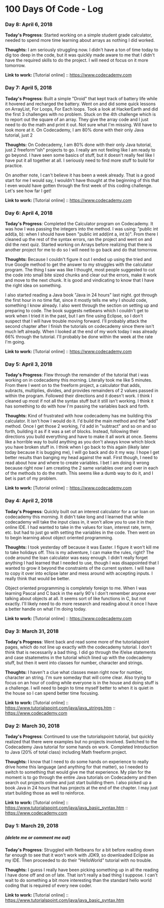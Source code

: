 # 100 Days Of Code - Log

### Day 8: April 6, 2018

**Today's Progress**: Started working on a simple student grade calculator, needed to spend more time learning about arrays as nothing I did worked.

**Thoughts:** I am seriously struggling now. I didn't have a ton of time today to dig too deep in the code, but it was quickly made aware to me that I didn't have the required skills to do the project. I will need ot focus on it more tomorrow.

**Link to work:** [Tutorial online]  :: https://www.codecademy.com

### Day 7: April 5, 2018

**Today's Progress**: Built a simple "Droid" that kept track of battery life while it hovered and recharged the battery. Went on and did some quick lessons on ArrayList, For Loops, For Each loops. Took a look at HackerEarth and did the first 3 challenges with no problem. Stuck on the 4th challenge which is to report out the square of an array. They give the array code and I just need to do the math and print it out. Not sure what I'm missing. Will have to look more at it. On Codecademy, I am 80% done with their only Java tutorial, just 2 

**Thoughts:** On Codecademy, I am 80% done with their only Java tutorial, just 2 freeform"ish" projects to go. I really am not feeling like I am ready to go beyond. I have seen some basics of stuff, but it doesn't really feel like I have put it all together at all. I seriously need to find more stuff to build for practice. 

On another note, I can't believe it has been a week already. That is a good start for me I would say, I wouldn't have thought at the beginning of this that I even would have gotten through the first week of this coding challenge. Let's see how far I get!


**Link to work:** [Tutorial online]  :: https://www.codecademy.com

### Day 6: April 4, 2018

**Today's Progress**: Completed the Calculator program on Codecademy. It was how I was passing the integers into the method. I was using: "public int add(a, b): when I should have been "public int add(int a, int b)". From there I cleaned up the rest of the syntax errors, ran the project and went on and did the next quiz. Started working on Arrays before realizing that there is another project for me to do so I will need to go back and do that tomorrow.

**Thoughts:** Because I couldn't figure it out I ended up using the tried and true Google method to get the answer to my struggles with the calculator program. The thing I saw was like I thought, most people suggested to cut the code into small bite sized chunks and clear out the errors, make it work and move to the next chunk. It is good and vindicating to know that I have the right idea on something.

I also started reading a Java book "Java in 24 hours" last night. got through the first hour in no time flat, since it mostly tells me why I should code, something I know already. I also went through the section on setting up and preparing to code. The book suggests netbeans which I couldn't get to work when I tried it in the past, but I am fine using Eclipse, so I don't suspect that I will have trouble moving forward. I'll probably attack the second chapter after I finish the tutorials on codecademy since there isn't much left already. When I looked at the end of my work today I was already 66% through the tutorial. I'll probably be done within the week at the rate I'm going.

**Link to work:** [Tutorial online]  :: https://www.codecademy.com

### Day 5: April 3, 2018

**Today's Progress**: Flew through the remainder of the tutorial that i was working on in codecademy this morning. Literally took me like 5 minutes. From there I went on to the freeform project, a calculator that adds, subracts, multiplies, divides, and provides remainders of 2 values passed in within the program. Followed their directions and it doesn't work. I think I cleaned up most if not all the syntax stuff but it still isn't working. I think it has something to do with how I'm passing the variables back and forth.  

**Thoughts:** Kind of frustrated with how codecademy has me building this calculator. It isn't how I would do it. I'd build the main method and the "add" method. Once I get those 2 working, I'd add in "subtract" and so on and so forth, building it as if it was a set of blocks. Instead, following their directions you build everything and have to make it all work at once. Seems like a horrible way to build anything as you don't always know which block you have broken stuff in. I think when I go back to this again (likely later today because it is bugging me), I will go back and do it my way. I hope I get better results than banging my head against the wall. First though, I need to read about how and where to create variables. I bet I am doing it wrong because right now I am creating the 2 same variables over and over in each of the methods to do the math. This seems like a dumb way to do it, and I bet is part of my problem.

**Link to work:** [Tutorial online]  :: https://www.codecademy.com


### Day 4: April 2, 2018

**Today's Progress**: Quickly built out an interest calculator for a car loan on codecademy this morning. It didn't take long and I learned that while codecademy will take the input class in, it won't allow you to use it in their online IDE. I had wanted to take in the values for loan, interest rate, term, etc. but had to just go with setting the variables in the code. Then went on to begin learning about object oriented programming. 

**Thoughts:** I took yesterday off because it was Easter. I figure it won't kill me to take holidays off. This is my adventure, I can make the rules, right? The code around the loan calculator was easy enough. I didn't really forget anything I had learned that I needed to use, though I was disappointed that I wanted to grow it beyond the constraints of the current system. I will have to copy it over into eclipse later and mess around with accepting inputs. I really think that would be better.

Object oriented programming is completely foreign to me. When I was learning Pascal and C back in the early 90's I don't remember anyone ever talking about objects at all. It seems sort of like functions in C, but not exactly. I'll likely need to do more research and reading about it once I have a better handle on what I'm doing today.

**Link to work:** [Tutorial online]  :: https://www.codecademy.com

### Day 3: March 31, 2018

**Today's Progress**: Went back and read some more of the tutorialspoint pages, which do not line up exactly with the codecademy tutorial. I don't think that is necessarily a bad thing. I did go through the if/else statements and case stsatemetns in the tutorial which lined up with the codecademy stuff, but then it went into classes for number, character and strings. 

**Thoughts:** I haven't a clue what classes mean right now for number, character an string. I'm sure someday that will come clear. Also trying to focus on an hour of coding while everyone is in the house and doing stuff is a challenge. I will need to begin to time myself better to when it is quiet in the house so I can spend better time focusing.

**Link to work:** [Tutorial online]  :: https://www.tutorialspoint.com/java/java_strings.htm
                                     :: https://www.codecademy.com
                                     
### Day 2: March 30, 2018

**Today's Progress**: Continued to use the tutorialspoint tutorial, but quickly realized that there were examples but no projects involved. Switched to the Codecademy Java tutorial for some hands on work. Completed Introduction to Java (20% of total class) including Math freeform project.

**Thoughts:** I know that I need to do some hands on experience to really drive home this language (and anything for that matter), so I needed to switch to something that would give me that experience. My plan for the moment is to go through the entire Java tutorials on Codecademy and then search out projects online and just start building them. I also picked up a book Java in 24 hours that has projects at the end of the chapter. I may just start building those as well to reinforce.

**Link to work:** [Tutorial online]  :: https://www.tutorialspoint.com/java/java_basic_syntax.htm
                                     :: https://www.codecademy.com

### Day 1: March 29, 2018
##### (delete me or comment me out)

**Today's Progress**: Struggled with Netbeans for a bit before reading down far enough to see that it won't work with JDK9, so downloaded Eclipse as my IDE. Then proceeded to do their "HelloWorld" tutorial with no trouble.

**Thoughts:** I guess I really have been picking something up in all the reading I have done off and on of late. That isn't really a bad thing I suppose. I can't wait to do something a bit more interesting than the standard hello world coding that is required of every new coder.

**Link to work:** [Tutorial online]  :: https://www.tutorialspoint.com/java/java_basic_syntax.htm

